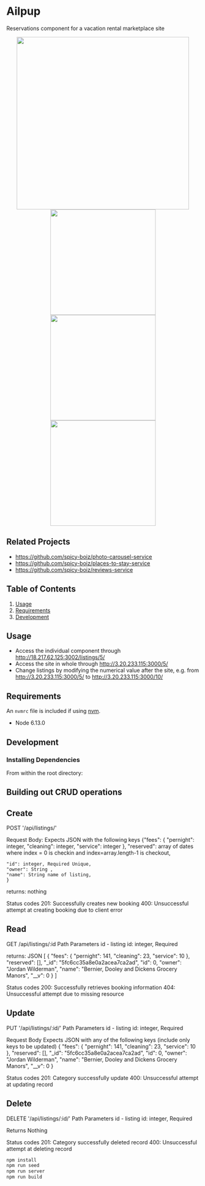 # Ailpup

Reservations component for a vacation rental marketplace site
<div align="center">
  <img src="https://ailpup-fec-reservations.s3-us-west-1.amazonaws.com/WholeSite.png" height="450">
</div>
<div align="center">
  <img src="https://ailpup-fec-reservations.s3-us-west-1.amazonaws.com/CalendarComponent.png" height="275">
  <img src="https://ailpup-fec-reservations.s3-us-west-1.amazonaws.com/FeesComponent.png" height="275">
  <img src="https://ailpup-fec-reservations.s3-us-west-1.amazonaws.com/GuestsComponent.png" height="275">
</div>

## Related Projects

  - https://github.com/spicy-boiz/photo-carousel-service
  - https://github.com/spicy-boiz/places-to-stay-service
  - https://github.com/spicy-boiz/reviews-service

## Table of Contents

1. [Usage](#Usage)
1. [Requirements](#requirements)
1. [Development](#development)

## Usage

- Access the individual component through http://18.217.62.125:3002/listings/5/
- Access the site in whole through http://3.20.233.115:3000/5/
- Change listings by modifying the numerical value after the site, e.g. from http://3.20.233.115:3000/5/ to http://3.20.233.115:3000/10/

## Requirements

An `nvmrc` file is included if using [nvm](https://github.com/creationix/nvm).

- Node 6.13.0

## Development

### Installing Dependencies

From within the root directory:

## Building out CRUD operations

## Create
POST '/api/listings/'

Request Body: Expects JSON with the following keys
  {"fees": {
      "pernight": integer,
      "cleaning": integer,
      "service":  integer
    },
    "reserved": array of dates where index = 0 is checkin and index=array.length-1 is checkout,

    "id": integer, Required Unique,
    "owner": String ,
    "name": String name of listing,
    }
returns: nothing

Status codes
201: Successfully creates new booking
400: Unsuccessful attempt at creating booking due to client error

## Read
GET /api/listings/:id
Path Parameters
  id - listing id: integer, Required

returns: JSON
[
  {
    "fees": {
      "pernight": 141,
      "cleaning": 23,
      "service": 10
    },
    "reserved": [],
    "_id": "5fc6cc35a8e0a2acea7ca2ad",
    "id": 0,
    "owner": "Jordan Wilderman",
    "name": "Bernier, Dooley and Dickens Grocery Manors",
    "__v": 0
  }
]

Status codes
200: Successfully retrieves booking information
404: Unsuccessful attempt due to missing resource

## Update
PUT '/api/listings/:id/'
Path Parameters
  id - listing id: integer, Required

Request Body
Expects JSON with any of the following keys (include only keys to be updated)
  {
    "fees": {
      "pernight": 141,
      "cleaning": 23,
      "service": 10
    },
    "reserved": [],
    "_id": "5fc6cc35a8e0a2acea7ca2ad",
    "id": 0,
    "owner": "Jordan Wilderman",
    "name": "Bernier, Dooley and Dickens Grocery Manors",
    "__v": 0
  }

Status codes
201: Category successfully update
400: Unsuccessful attempt at updating record

## Delete
DELETE '/api/listings/:id/'
Path Parameters
  id - listing id: integer, Required

Returns
Nothing

Status codes
201: Category successfully deleted record
400: Unsuccessful attempt at deleting record


```sh
npm install
npm run seed
npm run server
npm run build

